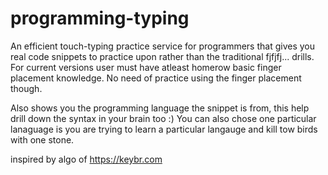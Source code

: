 # programming-typing
An efficient touch-typing practice service for programmers that gives you real code snippets to practice upon rather than the traditional fjfjfj... drills.
For current versions user must have atleast homerow basic finger placement knowledge. No need of practice using the finger placement though.

Also shows you the programming language the snippet is from, this help drill down the syntax in your brain too :)
You can also chose one particular lanaguage is you are trying to learn a particular langauge and kill tow birds with one stone.

inspired by algo of https://keybr.com
